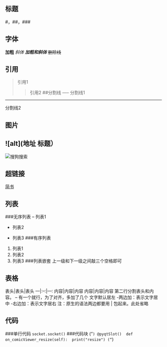 ## 标题 
 #，##，### 
## 字体
 **加粗** 
 *斜体* 
 ***加粗和斜体*** 
 ~~删除线~~ 
## 引用
>引用1
>>引用2 
##分割线
—–
分割线1
***
分割线2 
## 图片
 ![alt](地址 标题） 
---
 ![搜狗搜索](https://www.sogou.com/web/index/images/logo_440x140.v.4.png "搜狗logo") 
## 超链接
[简书](http://jianshu.com) 
## 列表
###无序列表
– 列表1
+ 列表2
* 列表3 
###有序列表
1. 列表1
2. 列表2
3. 列表3 
###列表嵌套
上一级和下一级之间敲三个空格即可 
## 表格
表头|表头|表头
—|:–:|—:
内容|内容|内容
内容|内容|内容 
第二行分割表头和内容。 
– 有一个就行，为了对齐，多加了几个 
文字默认居左 
-两边加：表示文字居中 
-右边加：表示文字居右 
注：原生的语法两边都要用 | 包起来。此处省略 
## 代码
###单行代码
`socket.socket()` 
###代码块
(“`)
    @pyqtSlot() 
    def on_comicViewer_resize(self): 
        print("resize")
(“`)